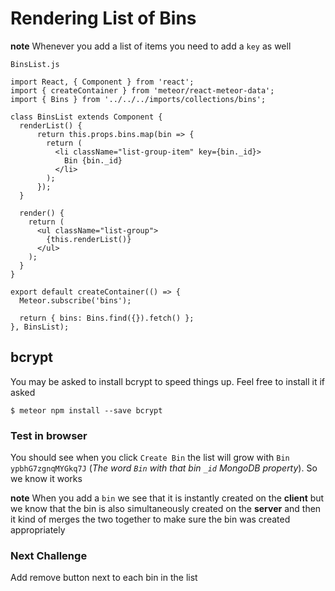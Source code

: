 # Rendering List of Bins
**note** Whenever you add a list of items you need to add a `key` as well

`BinsList.js`

```
import React, { Component } from 'react';
import { createContainer } from 'meteor/react-meteor-data';
import { Bins } from '../../../imports/collections/bins';

class BinsList extends Component {
  renderList() {
      return this.props.bins.map(bin => {
        return (
          <li className="list-group-item" key={bin._id}>
            Bin {bin._id}
          </li>
        );
      });
  }

  render() {
    return (
      <ul className="list-group">
        {this.renderList()}
      </ul>
    );
  }
}

export default createContainer(() => {
  Meteor.subscribe('bins');

  return { bins: Bins.find({}).fetch() };
}, BinsList);
```

## bcrypt
You may be asked to install bcrypt to speed things up. Feel free to install it if asked

`$ meteor npm install --save bcrypt`

### Test in browser
You should see when you click `Create Bin` the list will grow with `Bin ypbhG7zgnqMYGkq7J` (_The word `Bin` with that bin `_id` MongoDB property_). So we know it works

**note** When you add a `bin` we see that it is instantly created on the **client** but we know that the bin is also simultaneously created on the **server** and then it kind of merges the two together to make sure the bin was created appropriately

### Next Challenge
Add remove button next to each bin in the list




